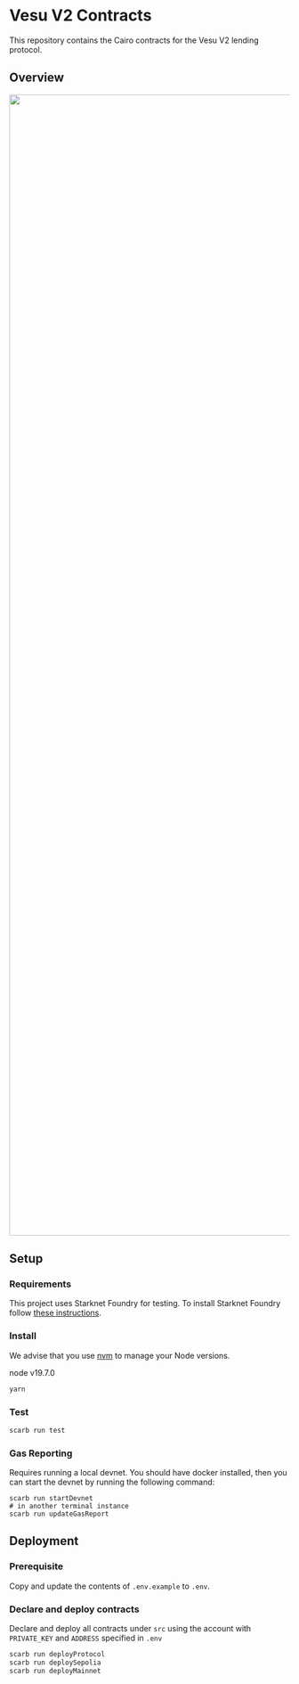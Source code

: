 # Vesu V2 Contracts

This repository contains the Cairo contracts for the Vesu V2 lending protocol.

## Overview

<p align="center">
  <img width="4352" height="2049" alt="vesu-v2-architecture" src="https://github.com/user-attachments/assets/d543f1dd-fcc7-4c44-86d0-8a377bd36a8f" />
</p>

## Setup

### Requirements

This project uses Starknet Foundry for testing. To install Starknet Foundry follow [these instructions](https://foundry-rs.github.io/starknet-foundry/getting-started/installation.html).

### Install

We advise that you use [nvm](https://github.com/nvm-sh/nvm) to manage your Node versions.

node v19.7.0

```sh
yarn
```

### Test

```sh
scarb run test
```

### Gas Reporting

Requires running a local devnet. You should have docker installed, then you can start the devnet by running the following command:

```shell
scarb run startDevnet
# in another terminal instance
scarb run updateGasReport
```

## Deployment

### Prerequisite

Copy and update the contents of `.env.example` to `.env`.

### Declare and deploy contracts

Declare and deploy all contracts under `src` using the account with `PRIVATE_KEY` and `ADDRESS` specified in `.env`

```sh
scarb run deployProtocol
scarb run deploySepolia
scarb run deployMainnet
```
